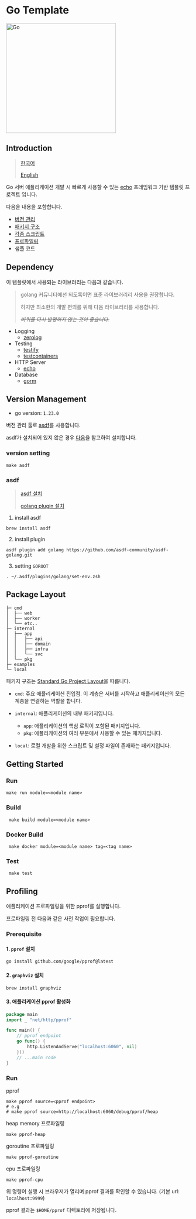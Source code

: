 # Go Template

<img alt="Go" height="" src="https://go.dev/doc/gopher/gopherbw.png" width="300"/>

## Introduction

>[한국어](docs/README.kr.md)
>
>[English](docs/README.eng.md)

Go 서버 애플리케이션 개발 시 빠르게 사용할 수 있는 [echo](https://echo.labstack.com/) 프레임워크 기반 템플릿 프로젝트 입니다.

다음을 내용을 포함합니다.
* [버전 관리](#version-management)
* [패키지 구조](#package-layout)
* [각종 스크립트](#getting-started)
* [프로파일링](#profiling)
* 샘플 코드

## Dependency
이 템플릿에서 사용되는 라이브러리는 다음과 같습니다.

> golang 커뮤니티에선 되도록이면 표준 라이브러리리 사용을 권장합니다.
> 
> 하지만 최소한의 개발 편의를 위해 다음 라이브러리를 사용합니다.
> 
> _~~바퀴를 다시 발명하지 않는 것이 좋습니다.~~_

* Logging
  * [zerolog](https://github.com/rs/zerolog)
* Testing
  * [testify](https://github.com/stretchr/testify)
  * [testcontainers](https://golang.testcontainers.org/)
* HTTP Server
  * [echo](https://echo.labstack.com/)
* Database
  * [gorm](https://gorm.io/)

## Version Management

* go version: `1.23.0`

버전 관리 툴로 [asdf](https://asdf-vm.com/guide/introduction.html)를 사용합니다.

asdf가 설치되어 있지 않은 경우 [다음](#asdf)을 참고하여 설치합니다.

### version setting
```shell
make asdf
```

### asdf
>[asdf 설치](https://asdf-vm.com/guide/getting-started.html)
> 
>[golang plugin 설치](https://github.com/asdf-community/asdf-golang)

1. install asdf
```shell
brew install asdf
```
2. install plugin
```shell
asdf plugin add golang https://github.com/asdf-community/asdf-golang.git
```
3. setting `GOROOT`
```shell
. ~/.asdf/plugins/golang/set-env.zsh
```

## Package Layout
```
├─ cmd
│  ├── web
│  ├── worker
│  └── etc..
├─ internal
│  ├── app
│  │   ├── api
│  │   ├── domain
│  │   ├── infra
│  │   └── svc
│  └── pkg
├─ examples
└─ local
```
패키지 구조는 [Standard Go Project Layout](https://github.com/golang-standards/project-layout)을 따릅니다.

* `cmd`: 주요 애플리케이션 진입점. 이 계층은 서버를 시작하고 애플리케이션의 모든 계층을 연결하는 역할을 합니다.

* `internal`: 애플리케이션의 내부 패키지입니다.
  * `app`: 애플리케이션의 핵심 로직이 포함된 패키지입니다.
  * `pkg`: 애플리케이션의 여러 부분에서 사용할 수 있는 패키지입니다.

* `local`: 로컬 개발을 위한 스크립트 및 설정 파일이 존재하는 패키지입니다.

## Getting Started

### Run

```shell
make run module=<module name>
```

### Build

```shell
 make build module=<module name>
```

### Docker Build

```shell
 make docker module=<module name> tag=<tag name>
```

### Test

```shell
 make test
```

## Profiling
애플리케이션 프로파일링을 위한 pprof를 실행합니다.

프로파일링 전 다음과 같은 사전 작업이 필요합니다.

### Prerequisite
#### 1. `pprof` 설치
```shell
go install github.com/google/pprof@latest
```

#### 2. `graphviz` 설치
```shell
brew install graphviz
```

#### 3. 애플리케이션 pprof 활성화
```go
package main
import _ "net/http/pprof"

func main() {
	// pprof endpoint
	go func() {
		http.ListenAndServe("localhost:6060", nil)
	}()
	// ...main code
}
```

### Run
pprof
```shell
make pprof source=<pprof endpoint>
# e.g
# make pprof source=http://localhost:6060/debug/pprof/heap
```

heap memory 프로파일링
```shell
make pprof-heap
```

goroutine 프로파일링
```shell
make pprof-goroutine
```

cpu 프로파일링
```shell
make pprof-cpu
```

위 명령어 실행 시 브라우저가 열리며 pprof 결과를 확인할 수 있습니다. (기본 url: `localhost:9999`)

pprof 결과는 `$HOME/pprof` 디렉토리에 저장됩니다.

